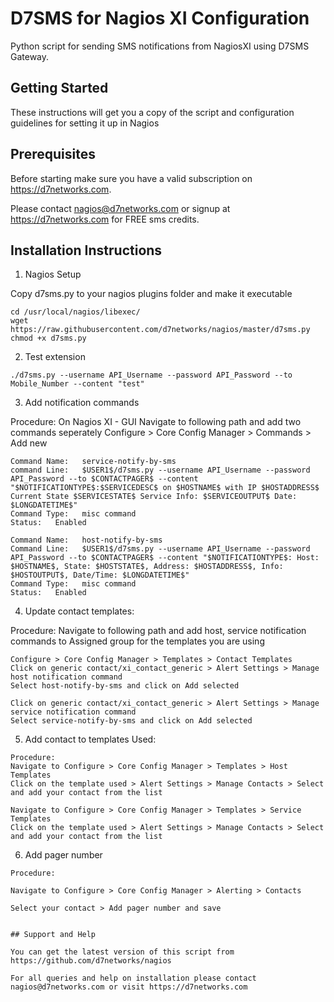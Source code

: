 # D7SMS for Nagios XI Configuration

Python script for sending SMS notifications from NagiosXI using D7SMS Gateway.

## Getting Started
These instructions will get you a copy of the script and configuration guidelines for setting it up in Nagios

## Prerequisites

Before starting make sure you have a valid subscription on https://d7networks.com. 

Please contact nagios@d7networks.com or signup at https://d7networks.com for FREE sms credits. 

## Installation Instructions
1. Nagios Setup

Copy d7sms.py to your nagios plugins folder and make it executable

```
cd /usr/local/nagios/libexec/
wget https://raw.githubusercontent.com/d7networks/nagios/master/d7sms.py
chmod +x d7sms.py
```

2. Test extension
```
./d7sms.py --username API_Username --password API_Password --to Mobile_Number --content "test"
```

3. Add notification commands

Procedure: On Nagios XI  - GUI Navigate to following path and add two commands seperately
Configure > Core Config Manager > Commands > Add new
```
Command Name:   service-notify-by-sms
command Line:   $USER1$/d7sms.py --username API_Username --password API_Password --to $CONTACTPAGER$ --content "$NOTIFICATIONTYPE$:$SERVICEDESC$ on $HOSTNAME$ with IP $HOSTADDRESS$ Current State $SERVICESTATE$ Service Info: $SERVICEOUTPUT$ Date: $LONGDATETIME$"
Command Type:   misc command
Status:   Enabled

Command Name:   host-notify-by-sms
Command Line:   $USER1$/d7sms.py --username API_Username --password API_Password --to $CONTACTPAGER$ --content "$NOTIFICATIONTYPE$: Host: $HOSTNAME$, State: $HOSTSTATE$, Address: $HOSTADDRESS$, Info: $HOSTOUTPUT$, Date/Time: $LONGDATETIME$"
Command Type:   misc command
Status:   Enabled
```

4. Update contact templates: 

Procedure: 
Navigate to following path and add host, service notification commands to Assigned group for the templates you are using

```
Configure > Core Config Manager > Templates > Contact Templates
Click on generic contact/xi_contact_generic > Alert Settings > Manage host notification command 
Select host-notify-by-sms and click on Add selected
 
Click on generic contact/xi_contact_generic > Alert Settings > Manage service notification command
Select service-notify-by-sms and click on Add selected
```


5. Add contact to templates Used: 

```
Procedure: 
Navigate to Configure > Core Config Manager > Templates > Host Templates
Click on the template used > Alert Settings > Manage Contacts > Select and add your contact from the list

Navigate to Configure > Core Config Manager > Templates > Service Templates
Click on the template used > Alert Settings > Manage Contacts > Select and add your contact from the list
```


6. Add pager number
```
Procedure: 

Navigate to Configure > Core Config Manager > Alerting > Contacts

Select your contact > Add pager number and save


## Support and Help

You can get the latest version of this script from https://github.com/d7networks/nagios 

For all queries and help on installation please contact nagios@d7networks.com or visit https://d7networks.com
